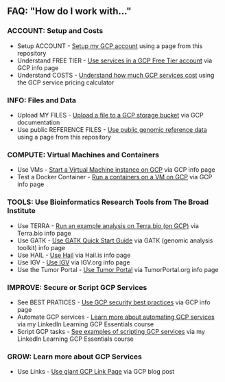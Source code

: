 ## FAQ: "How do I work with..."

### ACCOUNT: Setup and Costs
- Setup ACCOUNT - [Setup my GCP account](https://github.com/lynnlangit/gcp-for-bioinformatics/blob/master/0_Setup_GCP_account/1_Setup_GCP_Account.md) using a page from this repository
- Understand FREE TIER - [Use services in a GCP Free Tier account](https://cloud.google.com/free/docs/gcp-free-tier) via GCP info page
- Understand COSTS - [Understand how much GCP services cost](https://cloud.google.com/products/calculator/) using the GCP service pricing calculator

### INFO: Files and Data
- Upload MY FILES - [Upload a file to a GCP storage bucket](https://cloud.google.com/storage/docs/uploading-objects) via GCP documentation
- Use public REFERENCE FILES - [Use public genomic reference data](https://github.com/lynnlangit/gcp-for-bioinformatics/blob/master/1_Files_%26_Data/2_Use_public_genomic_datasets.md) using a page from this repository

### COMPUTE: Virtual Machines and Containers
- Use VMs - [Start a Virtual Machine instance on GCP](https://cloud.google.com/compute/docs/quickstart-linux) via GCP info page
- Test a Docker Container - [Run a containers on a VM on GCP](https://cloud.google.com/compute/docs/containers/deploying-containers) via GCP info page

### TOOLS: Use Bioinformatics Research Tools from The Broad Institute
- Use TERRA - [Run an example analysis on Terra.bio (on GCP)](https://app.terra.bio/#library/showcase) via Terra.bio info page
- Use GATK - [Use GATK Quick Start Guide](https://software.broadinstitute.org/gatk/documentation/quickstart.php) via GATK (genomic analysis toolkit) info page
- Use HAIL - [Use Hail](https://hail.is/) via Hail.is info page
- Use IGV - [Use IGV](https://igv.org/) via IGV.org info page
- Use the Tumor Portal - [Use Tumor Portal](http://www.tumorportal.org/) via TumorPortal.org info page

### IMPROVE: Secure or Script GCP Services

- See BEST PRATICES - [Use GCP security best practices](https://cloud.google.com/iam/docs/using-iam-securely) via GCP info page
- Automate GCP services - [Learn more about automating GCP services](https://www.linkedin.com/learning/google-cloud-platform-essential-training-3) via my LinkedIn Learning GCP Essentials course
- Script GCP tasks - [See examples of scripting GCP services](https://github.com/lynnlangit/gcp-essentials) via my LinkedIn Learning GCP Essentials course

### GROW: Learn more about GCP Services
- Use Links - [Use giant GCP Link Page](https://cloud.google.com/blog/topics/developers-practitioners/giant-list-google-cloud-resources) via GCP blog post